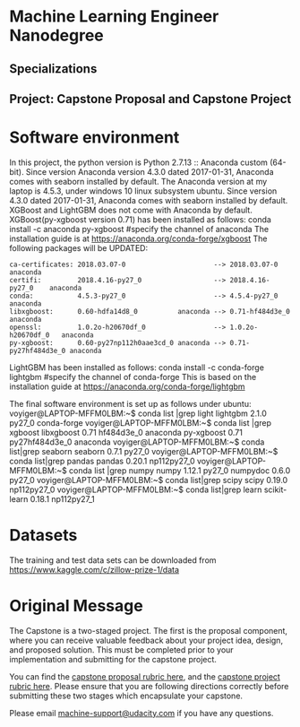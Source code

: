 # Machine Learning Engineer Nanodegree
## Specializations
## Project: Capstone Proposal and Capstone Project

Software environment
====================
In this project, the python version is Python 2.7.13 :: Anaconda custom (64-bit).
Since version Anaconda version 4.3.0 dated 2017-01-31, Anaconda comes with seaborn installed by default.
The Anaconda version at my laptop is 4.5.3, under windows 10 linux subsystem ubuntu.
Since version 4.3.0 dated 2017-01-31, Anaconda comes with seaborn installed by default.
XGBoost and LightGBM does not come with Anaconda by default. 
XGBoost(py-xgboost version 0.71) has been installed as follows:
conda install -c anaconda py-xgboost #specify the channel of anaconda
The installation guide is at https://anaconda.org/conda-forge/xgboost
The following packages will be UPDATED:

    ca-certificates: 2018.03.07-0                      --> 2018.03.07-0        anaconda
    certifi:         2018.4.16-py27_0                  --> 2018.4.16-py27_0    anaconda
    conda:           4.5.3-py27_0                      --> 4.5.4-py27_0        anaconda
    libxgboost:      0.60-hdfa14d8_0          anaconda --> 0.71-hf484d3e_0     anaconda
    openssl:         1.0.2o-h20670df_0                 --> 1.0.2o-h20670df_0   anaconda
    py-xgboost:      0.60-py27np112h0aae3cd_0 anaconda --> 0.71-py27hf484d3e_0 anaconda
LightGBM has been installed as follows:
conda install -c conda-forge lightgbm #specify the channel of conda-forge
This is based on the installation guide at https://anaconda.org/conda-forge/lightgbm

The final software environment is set up as follows under ubuntu: 
voyiger@LAPTOP-MFFM0LBM:~$ conda list |grep light
lightgbm                  2.1.0                    py27_0    conda-forge
voyiger@LAPTOP-MFFM0LBM:~$ conda list |grep xgboost
libxgboost                0.71                 hf484d3e_0    anaconda
py-xgboost                0.71             py27hf484d3e_0    anaconda
voyiger@LAPTOP-MFFM0LBM:~$ conda list|grep seaborn
seaborn                   0.7.1                    py27_0
voyiger@LAPTOP-MFFM0LBM:~$ conda list|grep pandas
pandas                    0.20.1              np112py27_0
voyiger@LAPTOP-MFFM0LBM:~$ conda list |grep numpy
numpy                     1.12.1                   py27_0
numpydoc                  0.6.0                    py27_0
voyiger@LAPTOP-MFFM0LBM:~$ conda list|grep scipy
scipy                     0.19.0              np112py27_0
voyiger@LAPTOP-MFFM0LBM:~$ conda list|grep  learn
scikit-learn              0.18.1              np112py27_1

Datasets
========
The training and test data sets can be downloaded from
https://www.kaggle.com/c/zillow-prize-1/data

Original Message
================
The Capstone is a two-staged project. The first is the proposal component, where you can receive valuable feedback about your project idea, design, and proposed solution. This must be completed prior to your implementation and submitting for the capstone project. 

You can find the [capstone proposal rubric here](https://review.udacity.com/#!/rubrics/410/view), and the [capstone project rubric here](https://review.udacity.com/#!/rubrics/108/view). Please ensure that you are following directions correctly before submitting these two stages which encapsulate your capstone.

Please email [machine-support@udacity.com](mailto:machine-support@udacity.com) if you have any questions.

